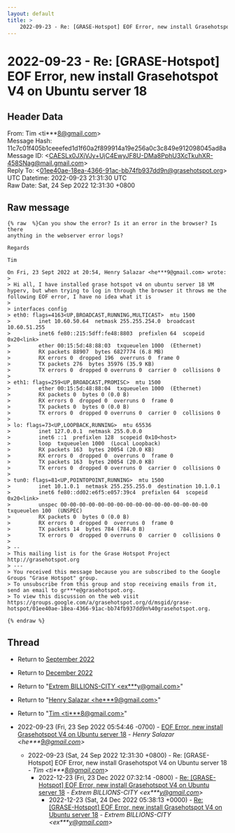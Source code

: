 ```yaml
---
layout: default
title: >
    2022-09-23 - Re: [GRASE-Hotspot] EOF Error, new install Grasehotspot V4 on Ubuntu server 18
---
```


# 2022-09-23 - Re: [GRASE-Hotspot] EOF Error, new install Grasehotspot V4 on Ubuntu server 18

## Header Data

From: Tim \<ti***8@gmail.com\><br>
Message Hash: 11c7c01f405b1ceeefed1d1f60a2f899914a19e256a0c3c849e912098045ad8a<br>
Message ID: \<CAESLx0JXjVJy+UjC4EwyJF8U-DMa8PphU3XcTkuhXR-458SNag@mail.gmail.com\><br>
Reply To: \<01ee40ae-18ea-4366-91ac-bb74fb937dd9n@grasehotspot.org\><br>
UTC Datetime: 2022-09-23 21:31:30 UTC<br>
Raw Date: Sat, 24 Sep 2022 12:31:30 +0800<br>

## Raw message

```
{% raw  %}Can you show the error? Is it an error in the browser? Is there
anything in the webserver error logs?

Regards

Tim

On Fri, 23 Sept 2022 at 20:54, Henry Salazar <he***9@gmail.com> wrote:
>
> Hi all, I have installed grase hotspot v4 on ubuntu server 18 VM hyperv, but when trying to log in through the browser it throws me the following EOF error, I have no idea what it is
>
> interfaces config
> eth0: flags=4163<UP,BROADCAST,RUNNING,MULTICAST>  mtu 1500
>         inet 10.60.50.64  netmask 255.255.254.0  broadcast 10.60.51.255
>         inet6 fe80::215:5dff:fe48:8803  prefixlen 64  scopeid 0x20<link>
>         ether 00:15:5d:48:88:03  txqueuelen 1000  (Ethernet)
>         RX packets 88907  bytes 6827774 (6.8 MB)
>         RX errors 0  dropped 196  overruns 0  frame 0
>         TX packets 276  bytes 35976 (35.9 KB)
>         TX errors 0  dropped 0 overruns 0  carrier 0  collisions 0
>
> eth1: flags=259<UP,BROADCAST,PROMISC>  mtu 1500
>         ether 00:15:5d:48:88:04  txqueuelen 1000  (Ethernet)
>         RX packets 0  bytes 0 (0.0 B)
>         RX errors 0  dropped 0  overruns 0  frame 0
>         TX packets 0  bytes 0 (0.0 B)
>         TX errors 0  dropped 0 overruns 0  carrier 0  collisions 0
>
> lo: flags=73<UP,LOOPBACK,RUNNING>  mtu 65536
>         inet 127.0.0.1  netmask 255.0.0.0
>         inet6 ::1  prefixlen 128  scopeid 0x10<host>
>         loop  txqueuelen 1000  (Local Loopback)
>         RX packets 163  bytes 20054 (20.0 KB)
>         RX errors 0  dropped 0  overruns 0  frame 0
>         TX packets 163  bytes 20054 (20.0 KB)
>         TX errors 0  dropped 0 overruns 0  carrier 0  collisions 0
>
> tun0: flags=81<UP,POINTOPOINT,RUNNING>  mtu 1500
>         inet 10.1.0.1  netmask 255.255.255.0  destination 10.1.0.1
>         inet6 fe80::dd02:e6f5:e057:39c4  prefixlen 64  scopeid 0x20<link>
>         unspec 00-00-00-00-00-00-00-00-00-00-00-00-00-00-00-00  txqueuelen 100  (UNSPEC)
>         RX packets 0  bytes 0 (0.0 B)
>         RX errors 0  dropped 0  overruns 0  frame 0
>         TX packets 14  bytes 784 (784.0 B)
>         TX errors 0  dropped 0 overruns 0  carrier 0  collisions 0
>
> --
> This mailing list is for the Grase Hotspot Project http://grasehotspot.org
> ---
> You received this message because you are subscribed to the Google Groups "Grase Hotspot" group.
> To unsubscribe from this group and stop receiving emails from it, send an email to gr***e@grasehotspot.org.
> To view this discussion on the web visit https://groups.google.com/a/grasehotspot.org/d/msgid/grase-hotspot/01ee40ae-18ea-4366-91ac-bb74fb937dd9n%40grasehotspot.org.

{% endraw %}
```

## Thread

+ Return to [September 2022](/archive/2022/09)
+ Return to [December 2022](/archive/2022/12)

+ Return to "[Extrem BILLIONS-CITY <ex***y<span>@</span>gmail.com>](/authors/ex___y_at_gmail_com)"
+ Return to "[Henry Salazar <he***9<span>@</span>gmail.com>](/authors/he___9_at_gmail_com)"
+ Return to "[Tim <ti***8<span>@</span>gmail.com>](/authors/ti___8_at_gmail_com)"

+ 2022-09-23 (Fri, 23 Sep 2022 05:54:46 -0700) - [EOF Error, new install Grasehotspot V4 on Ubuntu server 18](/archive/2022/09/d761d8332c413d9f51df2d33577ac359b841adb661b205ceb866b555f94cbe4c) - _Henry Salazar \<he***9@gmail.com\>_
  + 2022-09-23 (Sat, 24 Sep 2022 12:31:30 +0800) - Re: [GRASE-Hotspot] EOF Error, new install Grasehotspot V4 on Ubuntu server 18 - _Tim \<ti***8@gmail.com\>_
    + 2022-12-23 (Fri, 23 Dec 2022 07:32:14 -0800) - [Re: [GRASE-Hotspot] EOF Error, new install Grasehotspot V4 on Ubuntu server 18](/archive/2022/12/4a79623628ee91c019b0f9999e23ad8ae08be80e6e67f32e813639207e5cfb29) - _Extrem BILLIONS-CITY \<ex***y@gmail.com\>_
      + 2022-12-23 (Sat, 24 Dec 2022 05:38:13 +0000) - [Re: [GRASE-Hotspot] EOF Error, new install Grasehotspot V4 on Ubuntu server 18](/archive/2022/12/84eb624160a17dd818b9e9e90a7f2d3bf1255f79c444c2a6df1a295cffb04e57) - _Extrem BILLIONS-CITY \<ex***y@gmail.com\>_

